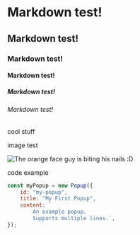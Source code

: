# Markdown test!
## Markdown test!
### Markdown test!
#### Markdown test!
##### Markdown test!
###### Markdown test!
cool stuff

image test

![The orange face guy is biting his nails :D](https://github.com/Exp-Communicate-Using-Markdown-Cohort-1/series-communicate-using-markdown-SimonDMC/assets/46278840/5eab5333-1f9a-4ca1-9dfe-ee26475a0fa1)

code example
```js
const myPopup = new Popup({
    id: "my-popup",
    title: "My First Popup",
    content: `
        An example popup.
        Supports multiple lines.`,
});
```
